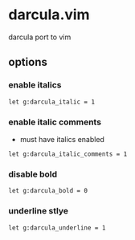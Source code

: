 # darcula.vim

darcula port to vim

## options

### enable italics

`let g:darcula_italic = 1`

### enable italic comments

- must have italics enabled

`let g:darcula_italic_comments = 1`

### disable bold

`let g:darcula_bold = 0`

### underline stlye

`let g:darcula_underline = 1`
